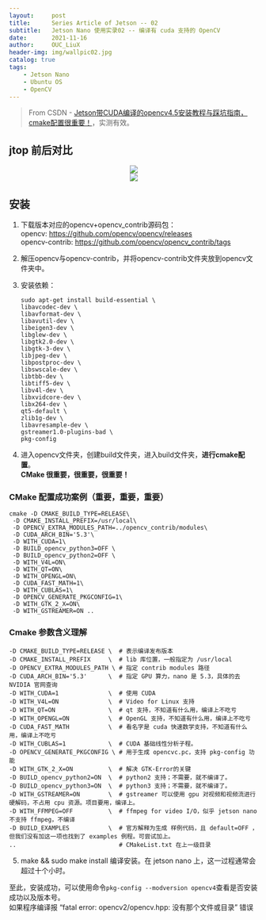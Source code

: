 ```yaml
---
layout:     post
title:      Series Article of Jetson -- 02
subtitle:   Jetson Nano 使用实录02 -- 编译有 cuda 支持的 OpenCV         
date:       2021-11-16
author:     OUC_LiuX
header-img: img/wallpic02.jpg
catalog: true
tags:
    - Jetson Nano
    - Ubuntu OS
    - OpenCV
---     
```


> From CSDN - [Jetson带CUDA编译的opencv4.5安装教程与踩坑指南，cmake配置很重要！](https://blog.csdn.net/weixin_39298885/article/details/110851373)，实测有效。           


## jtop 前后对比          
<div align=center><img src="https://raw.githubusercontent.com/OUCliuxiang/OUCliuxiang.github.io/master/img/jetson/jetson01.jpg"></div>                  
<div align=center><img src="https://raw.githubusercontent.com/OUCliuxiang/OUCliuxiang.github.io/master/img/jetson/jetson02.jpg"></div>           

## 安装       
1. 下载版本对应的opencv+opencv_contrib源码包：       
   opencv: https://github.com/opencv/opencv/releases          
   opencv-contrib: https://github.com/opencv/opencv_contrib/tags       

2. 解压opencv与opencv-contrib，并将opencv-contrib文件夹放到opencv文件夹中。       

3. 安装依赖：         
   ```shell      
   sudo apt-get install build-essential \       
   libavcodec-dev \
   libavformat-dev \
   libavutil-dev \
   libeigen3-dev \
   libglew-dev \
   libgtk2.0-dev \
   libgtk-3-dev \
   libjpeg-dev \
   libpostproc-dev \
   libswscale-dev \
   libtbb-dev \
   libtiff5-dev \
   libv4l-dev \
   libxvidcore-dev \
   libx264-dev \
   qt5-default \
   zlib1g-dev \
   libavresample-dev \
   gstreamer1.0-plugins-bad \
   pkg-config
   ```     
4. 进入opencv文件夹，创建build文件夹，进入build文件夹，**进行cmake配置**。      
   **CMake 很重要，很重要，很重要！**       

### CMake 配置成功案例（重要，重要，重要）        

```shell    
cmake -D CMAKE_BUILD_TYPE=RELEASE\
 -D CMAKE_INSTALL_PREFIX=/usr/local\
 -D OPENCV_EXTRA_MODULES_PATH=../opencv_contrib/modules\
 -D CUDA_ARCH_BIN='5.3'\
 -D WITH_CUDA=1\
 -D BUILD_opencv_python3=OFF \       
 -D BUILD_opencv_python2=OFF \
 -D WITH_V4L=ON\
 -D WITH_QT=ON\
 -D WITH_OPENGL=ON\
 -D CUDA_FAST_MATH=1\
 -D WITH_CUBLAS=1\
 -D OPENCV_GENERATE_PKGCONFIG=1\
 -D WITH_GTK_2_X=ON\
 -D WITH_GSTREAMER=ON ..
```       

### Cmake 参数含义理解         
```shell     
-D CMAKE_BUILD_TYPE=RELEASE \  # 表示编译发布版本          
-D CMAKE_INSTALL_PREFIX     \  # lib 库位置，一般指定为 /usr/local
-D OPENCV_EXTRA_MODULES_PATH \ # 指定 contrib modules 路径        
-D CUDA_ARCH_BIN='5.3'      \  # 指定 GPU 算力，nano 是 5.3，具体的去 NVIDIA 官网查询         
-D WITH_CUDA=1              \  # 使用 CUDA        
-D WITH_V4L=ON              \  # Video for Linux 支持          
-D WITH_QT=ON               \  # qt 支持，不知道有什么用，编译上不吃亏       
-D WITH_OPENGL=ON           \  # OpenGL 支持，不知道有什么用，编译上不吃亏       
-D CUDA_FAST_MATH           \  # 看名字是 cuda 快速数学支持，不知道有什么用，编译上不吃亏       
-D WITH_CUBLAS=1            \  # CUDA 基础线性分析子程。     
-D OPENCV_GENERATE_PKGCONFIG \ # 用于生成 opencvc.pc，支持 pkg-config 功能        
-D WITH_GTK_2_X=ON          \  # 解决 GTK-Error的关键       
-D BUILD_opencv_python2=ON  \  # python2 支持；不需要，就不编译了。     
-D BUILD_opencv_python3=ON  \  # python3 支持；不需要，就不编译了。     
-D WITH_GSTREAMER=ON        \  # gstreamer 可以使用 gpu 对视频和视频流进行硬解码，不占用 cpu 资源。项目要用，编译上。         
-D WITH_FFMPEG=OFF          \  # ffmpeg for video I/O，似乎 jetson nano 不支持 ffmpeg，不编译          
-D BUILD_EXAMPLES           \  # 官方解释为生成 样例代码，且 default=OFF ，但我们没有加这一项也找到了 examples 例程。可尝试加上。      
..                             # CMakeList.txt 在上一级目录
```    

5. make && sudo make install 编译安装。在 jetson nano 上，这一过程通常会超过十个小时。          
   
至此，安装成功，可以使用命令`pkg-config --modversion opencv4`查看是否安装成功以及版本号。      
如果程序编译报 “fatal error: opencv2/opencv.hpp: 没有那个文件或目录” 错误